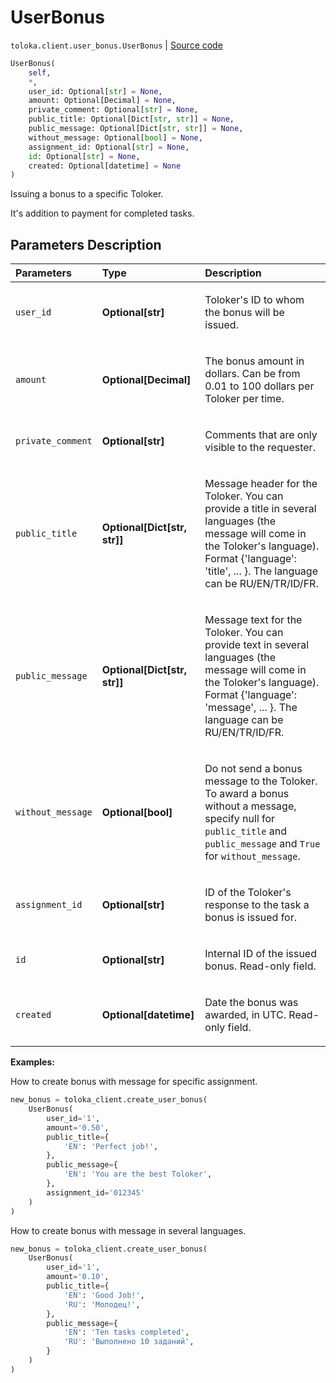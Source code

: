 # UserBonus
`toloka.client.user_bonus.UserBonus` | [Source code](https://github.com/Toloka/toloka-kit/blob/v1.2.0.post1/src/client/user_bonus.py#L17)

```python
UserBonus(
    self,
    *,
    user_id: Optional[str] = None,
    amount: Optional[Decimal] = None,
    private_comment: Optional[str] = None,
    public_title: Optional[Dict[str, str]] = None,
    public_message: Optional[Dict[str, str]] = None,
    without_message: Optional[bool] = None,
    assignment_id: Optional[str] = None,
    id: Optional[str] = None,
    created: Optional[datetime] = None
)
```

Issuing a bonus to a specific Toloker.


It's addition to payment for completed tasks.

## Parameters Description

| Parameters | Type | Description |
| :----------| :----| :-----------|
`user_id`|**Optional\[str\]**|<p>Toloker&#x27;s ID to whom the bonus will be issued.</p>
`amount`|**Optional\[Decimal\]**|<p>The bonus amount in dollars. Can be from 0.01 to 100 dollars per Toloker per time.</p>
`private_comment`|**Optional\[str\]**|<p>Comments that are only visible to the requester.</p>
`public_title`|**Optional\[Dict\[str, str\]\]**|<p>Message header for the Toloker. You can provide a title in several languages (the message will come in the Toloker&#x27;s language). Format {&#x27;language&#x27;: &#x27;title&#x27;, ... }. The language can be RU/EN/TR/ID/FR.</p>
`public_message`|**Optional\[Dict\[str, str\]\]**|<p>Message text for the Toloker. You can provide text in several languages (the message will come in the Toloker&#x27;s language). Format {&#x27;language&#x27;: &#x27;message&#x27;, ... }. The language can be RU/EN/TR/ID/FR.</p>
`without_message`|**Optional\[bool\]**|<p>Do not send a bonus message to the Toloker. To award a bonus without a message, specify null for `public_title` and `public_message` and `True` for `without_message`.</p>
`assignment_id`|**Optional\[str\]**|<p>ID of the Toloker&#x27;s response to the task a bonus is issued for.</p>
`id`|**Optional\[str\]**|<p>Internal ID of the issued bonus. Read-only field.</p>
`created`|**Optional\[datetime\]**|<p>Date the bonus was awarded, in UTC. Read-only field.</p>

**Examples:**

How to create bonus with message for specific assignment.

```python
new_bonus = toloka_client.create_user_bonus(
    UserBonus(
        user_id='1',
        amount='0.50',
        public_title={
            'EN': 'Perfect job!',
        },
        public_message={
            'EN': 'You are the best Toloker',
        },
        assignment_id='012345'
    )
)
```

How to create bonus with message in several languages.

```python
new_bonus = toloka_client.create_user_bonus(
    UserBonus(
        user_id='1',
        amount='0.10',
        public_title={
            'EN': 'Good Job!',
            'RU': 'Молодец!',
        },
        public_message={
            'EN': 'Ten tasks completed',
            'RU': 'Выполнено 10 заданий',
        }
    )
)
```
